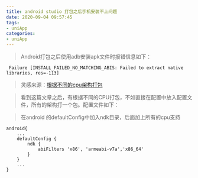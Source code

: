 ```yaml
---
title: android studio 打包之后手机安装不上问题
date: 2020-09-04 09:57:45
tags:
- uniApp
categories:
- uniApp
---
```


> Android打包之后使用adb安装apk文件时报错信息如下：
```
 Failure [INSTALL_FAILED_NO_MATCHING_ABIS: Failed to extract native libraries, res=-113]
```

> 灵感来源：[根据不同的cpu架构打包](https://juejin.im/post/6844903522392080392)

> 看到这篇文章之后，有根据不同的CPU打包，不如直接在配置中放入配置文件，所有的架构打一个包。配置文件如下：

> 在android 的defaultConfig中加入ndk目录，后面加上所有的cpu支持
```
android{
    ...
    defaultConfig {
        ndk {
            abiFilters 'x86', 'armeabi-v7a','x86_64'
        }
    }
    ...
}

```